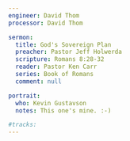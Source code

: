 ```yaml
---
engineer: David Thom
processor: David Thom

sermon:
  title: God's Sovereign Plan
  preacher: Pastor Jeff Holwerda
  scripture: Romans 8:28-32
  reader: Pastor Ken Carr
  series: Book of Romans
  comment: null

portrait:
  who: Kevin Gustavson
  notes: This one's mine. :-)

#tracks:
---
```

